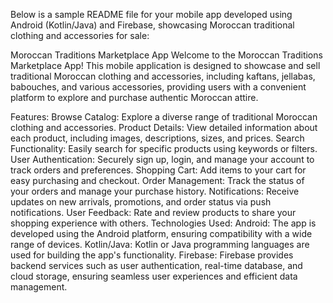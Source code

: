Below is a sample README file for your mobile app developed using Android (Kotlin/Java) and Firebase, showcasing Moroccan traditional clothing and accessories for sale:

Moroccan Traditions Marketplace App
Welcome to the Moroccan Traditions Marketplace App! This mobile application is designed to showcase and sell traditional Moroccan clothing and accessories, including kaftans, jellabas, babouches, and various accessories, providing users with a convenient platform to explore and purchase authentic Moroccan attire.

Features:
Browse Catalog: Explore a diverse range of traditional Moroccan clothing and accessories.
Product Details: View detailed information about each product, including images, descriptions, sizes, and prices.
Search Functionality: Easily search for specific products using keywords or filters.
User Authentication: Securely sign up, login, and manage your account to track orders and preferences.
Shopping Cart: Add items to your cart for easy purchasing and checkout.
Order Management: Track the status of your orders and manage your purchase history.
Notifications: Receive updates on new arrivals, promotions, and order status via push notifications.
User Feedback: Rate and review products to share your shopping experience with others.
Technologies Used:
Android: The app is developed using the Android platform, ensuring compatibility with a wide range of devices.
Kotlin/Java: Kotlin or Java programming languages are used for building the app's functionality.
Firebase: Firebase provides backend services such as user authentication, real-time database, and cloud storage, ensuring seamless user experiences and efficient data management.

